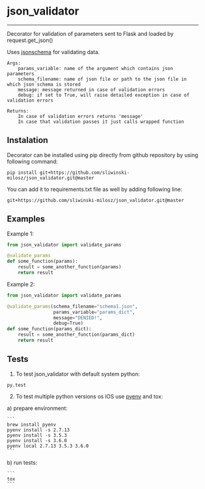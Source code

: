 # json_validator
-----------

Decorator for validation of parameters sent to Flask and loaded by request.get_json()

Uses [jsonschema](https://pypi.python.org/pypi/jsonschema) for validating data.


    Args:
        params_variable: name of the argument which contains json parameters
        schema_filename: name of json file or path to the json file in which json schema is stored
        message: message returned in case of validation errors
        debug: if set to True, will raise detailed exception in case of validation errors
        
    Returns:
    	In case of validation errors returns 'message'
    	In case that validation passes it just calls wrapped function

## Instalation
Decorator can be installed using pip directly from github repository by using following command:
```
pip install git+https://github.com/sliwinski-milosz/json_validator.git@master
```

You can add it to requirements.txt file as well by adding following line:
```
git+https://github.com/sliwinski-milosz/json_validator.git@master
```

## Examples

Example 1:

```python
from json_validator import validate_params

@validate_params
def some_function(params):
    result = some_another_function(params)
    return result
```


Example 2:
```python
from json_validator import validate_params

@validate_params(schema_filename="schema1.json",
                 params_variable="params_dict",
                 message="DENIED!",
                 debug=True)
def some_function(params_dict):
    result = some_another_function(params_dict)
    return result
```

## Tests
1. To test json_validator with default system python:

  ```
  py.test
  ```

2. To test multiple python versions os iOS use [pyenv](http://www.holger-peters.de/using-pyenv-and-tox.html) and tox:

  a) prepare environment:

    ```
    brew install pyenv
    pyenv install -s 2.7.13
    pyenv install -s 3.5.3
    pyenv install -s 3.6.0
    pyenv local 2.7.13 3.5.3 3.6.0
    ```

  b) run tests:

    ```
    tox
    ```

